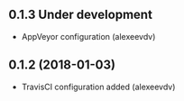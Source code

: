 0.1.3 Under development
-----------------------
- AppVeyor configuration (alexeevdv)

0.1.2 (2018-01-03)
-----------------------
- TravisCI configuration added (alexeevdv)